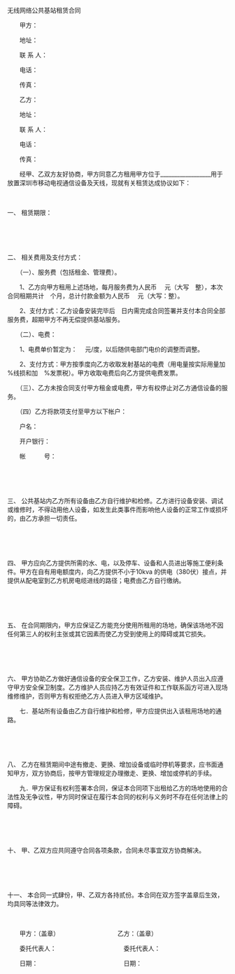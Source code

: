 



无线网络公共基站租赁合同



 

　　甲方：

　　地址：

　　联 系 人：

　　电话：　　　　　　　　　　　　　　　　　

　　传真：

　　乙方：

　　地址：

　　联 系 人：

　　电话：　　　　　　　　　　　　　　　　　

　　传真：　　

　　经甲、乙双方友好协商，甲方同意乙方租用甲方位于__________________用于放置深圳市移动电视通信设备及天线，现就有关租赁达成协议如下：

　　

一、
 租赁期限：

　　

　　

二、
 相关费用及支付方式：

　　（一）、服务费（包括租金、管理费）。

　　1、乙方向甲方租用上述场地，每月服务费为人民币　 元（大写　整），本次合同租期共计　个月，总计付款金额为人民币　 元（大写：整）。

　　2、支付方式：乙方设备安装完毕后　日内需完成合同签署并支付本合同全部服务费，超期甲方不再无偿提供基站服务。

　　（二）、电费：

　　1、电费单价暂定为：　 元/度，以后随供电部门电价的调整而调整。

　　2、支付方式：甲方按季度向乙方收取发射基站的电费（用电量按实际用量加　%线损和加　%发票税）。甲方收取电费后向乙方提供电费发票。

　　（三）、乙方未按合同支付甲方租金或电费，甲方有权停止对乙方通信设备的服务。

　　（四）乙方将款项支付至甲方以下帐户：

　　户名：

　　开户银行：

　　帐　　　号：

　　

　　

三、
公共基站内乙方所有设备由乙方自行维护和检修。乙方进行设备安装、调试或维修时，不得动用他人设备，如发生此类事件而影响他人设备的正常工作或损坏的，由乙方承担一切责任。

　　

　　

四、
甲方应向乙方提供所需的水、电，以及停车、设备和人员进出等施工便利条件。甲方在自有用电额度内，向乙方提供不小于10kva 的供电（380伏）接点，并提供从配电室到乙方机房电缆进线的路径；电费由乙方自行缴纳。

　　

　　

五、
在合同期限内，甲方应保证乙方能充分使用所租用的场地，确保该场地不因任何第三人的权利主张或其它因素而使乙方受到使用上的障碍或其它损失。

　　

　　

六、
甲方协助乙方做好通信设备的安全保卫工作，乙方安装、维护人员出入应遵守甲方安全保卫制度。乙方维护人员应持乙方有效证件和工作联系函方可进入现场维修维护，否则甲方有权拒绝乙方人员进入甲方区域维护。

　　七．基站所有设备由乙方自行维护和检修，甲方应提供出入该租用场地的通路。

　　

　　

八、
乙方在租赁期间中途有撤走、更换、增加设备或临时停机等要求，应书面通知甲方，双方协商后，按甲方管理规定办理撤走、更换、增加或停机的手续。

　　九．甲方保证有权利签署本合同，保证本合同项下出租给乙方的场地使用的合法性及无争议性，甲方同时保证在履行本合同的权利与义务时不存在任何法律上的障碍。

　　

　　

十、
甲、乙双方应共同遵守合同各项条款，合同未尽事宜双方协商解决。

　　

　　

十一、
本合同一式肆份，甲、乙双方各持贰份。本合同在双方签字盖章后生效，均具同等法律效力。　

　　　

　　甲方：（盖章）　　　　　　　　　　乙方：（盖章）

　　委托代表人：　　　　　　　　　　　委托代表人：

　　日期：　　　　　　　　　　　　　　日期：